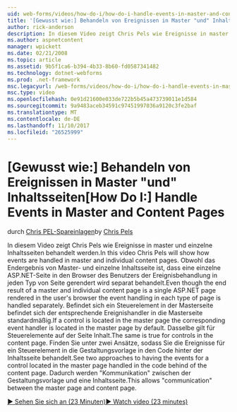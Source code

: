 ```yaml
---
uid: web-forms/videos/how-do-i/how-do-i-handle-events-in-master-and-content-pages
title: '[Gewusst wie:] Behandeln von Ereignissen in Master "und" Inhaltsseiten | Microsoft Docs'
author: rick-anderson
description: In diesem Video zeigt Chris Pels wie Ereignisse in master und einzelne Inhaltsseiten behandelt werden. Obwohl das Endergebnis einer Master- und einzelne Konte...
ms.author: aspnetcontent
manager: wpickett
ms.date: 02/21/2008
ms.topic: article
ms.assetid: 9b5f1ca6-b394-4b33-8b60-fd0587341482
ms.technology: dotnet-webforms
ms.prod: .net-framework
msc.legacyurl: /web-forms/videos/how-do-i/how-do-i-handle-events-in-master-and-content-pages
msc.type: video
ms.openlocfilehash: 0e91d21600e033de722b5b45a473739011e1d584
ms.sourcegitcommit: 9a9483aceb34591c97451997036a9120c3fe2baf
ms.translationtype: MT
ms.contentlocale: de-DE
ms.lasthandoff: 11/10/2017
ms.locfileid: "26525999"
---
```

<a name="how-do-i-handle-events-in-master-and-content-pages"></a><span data-ttu-id="93023-104">[Gewusst wie:] Behandeln von Ereignissen in Master "und" Inhaltsseiten</span><span class="sxs-lookup"><span data-stu-id="93023-104">[How Do I:] Handle Events in Master and Content Pages</span></span>
====================
<span data-ttu-id="93023-105">durch [Chris PEL-Spareinlagen](https://twitter.com/chrispels)</span><span class="sxs-lookup"><span data-stu-id="93023-105">by [Chris Pels](https://twitter.com/chrispels)</span></span>

<span data-ttu-id="93023-106">In diesem Video zeigt Chris Pels wie Ereignisse in master und einzelne Inhaltsseiten behandelt werden.</span><span class="sxs-lookup"><span data-stu-id="93023-106">In this video Chris Pels will show how events are handled in master and individual content pages.</span></span> <span data-ttu-id="93023-107">Obwohl das Endergebnis von Master- und einzelne Inhaltsseite ist, dass eine einzelne ASP.NET-Seite in den Browser des Benutzers der Ereignisbehandlung in jeden Typ von Seite gerendert wird separat behandelt.</span><span class="sxs-lookup"><span data-stu-id="93023-107">Even though the end result of a master and individual content page is a single ASP.NET page rendered in the user's browser the event handling in each type of page is handled separately.</span></span> <span data-ttu-id="93023-108">Befindet sich ein Steuerelement in der Masterseite befindet sich der entsprechende Ereignishandler in die Masterseite standardmäßig.</span><span class="sxs-lookup"><span data-stu-id="93023-108">If a control is located in the master page the corresponding event handler is located in the master page by default.</span></span> <span data-ttu-id="93023-109">Dasselbe gilt für Steuerelemente auf der Seite Inhalt.</span><span class="sxs-lookup"><span data-stu-id="93023-109">The same is true for controls in the content page.</span></span> <span data-ttu-id="93023-110">Finden Sie unter zwei Ansätze, sodass Sie die Ereignisse für ein Steuerelement in die Gestaltungsvorlage in den Code hinter der Inhaltsseite behandelt.</span><span class="sxs-lookup"><span data-stu-id="93023-110">See two approaches to having the events for a control located in the master page handled in the code behind of the content page.</span></span> <span data-ttu-id="93023-111">Dadurch werden "Kommunikation" zwischen der Gestaltungsvorlage und eine Inhaltsseite.</span><span class="sxs-lookup"><span data-stu-id="93023-111">This allows "communication" between the master page and content page.</span></span>

[<span data-ttu-id="93023-112">&#9654; Sehen Sie sich an (23 Minuten)</span><span class="sxs-lookup"><span data-stu-id="93023-112">&#9654; Watch video (23 minutes)</span></span>](https://channel9.msdn.com/Blogs/ASP-NET-Site-Videos/how-do-i-handle-events-in-master-and-content-pages)
